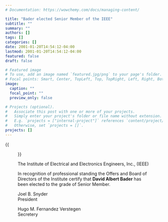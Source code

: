 ```yaml
---
# Documentation: https://wowchemy.com/docs/managing-content/

title: "Bader elected Senior Member of the IEEE"
subtitle: ""
summary: ""
authors: []
tags: []
categories: []
date: 2001-01-20T14:54:12-04:00
lastmod: 2001-01-20T14:54:12-04:00
featured: false
draft: false

# Featured image
# To use, add an image named `featured.jpg/png` to your page's folder.
# Focal points: Smart, Center, TopLeft, Top, TopRight, Left, Right, BottomLeft, Bottom, BottomRight.
image:
  caption: ""
  focal_point: ""
  preview_only: false

# Projects (optional).
#   Associate this post with one or more of your projects.
#   Simply enter your project's folder or file name without extension.
#   E.g. `projects = ["internal-project"]` references `content/project/deep-learning/index.md`.
#   Otherwise, set `projects = []`.
projects: []
---
```


{{<figure src="award.jpg">}}

The Institute of Electrical and Electronics Engineers, Inc., (IEEE)

In recognition of professional standing the Offers and Board of Directors of the Institute certify that **David Albert Bader** has been elected to the grade of Senior Member.

Joel B. Snyder  
President

Hugo M. Fernandez Verstegen  
Secretery